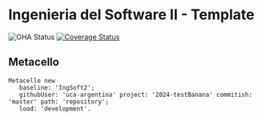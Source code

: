 # Ingenieria del Software II - Template

![GHA Status](https://github.com/uca-argentina/2024-testBanana/actions/workflows/GHA.yml/badge.svg)
[![Coverage Status](https://coveralls.io/repos/github/uca-argentina/2024-testBanana/badge.svg)](https://coveralls.io/github/uca-argentina/2024-testBanana)

## Metacello

```smalltalk
Metacello new
   baseline: 'IngSoft2';
   githubUser: 'uca-argentina' project: '2024-testBanana' commitish: 'master' path: 'repository';
   load: 'development'.
```

